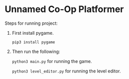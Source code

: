 # Unnamed Co-Op Platformer

Steps for running project:

1. First install pygame.

   `pip3 install pygame`

2. Then run the following:

   `python3 main.py` for running the game.

   `python3 level_editor.py` for running the level editor.
